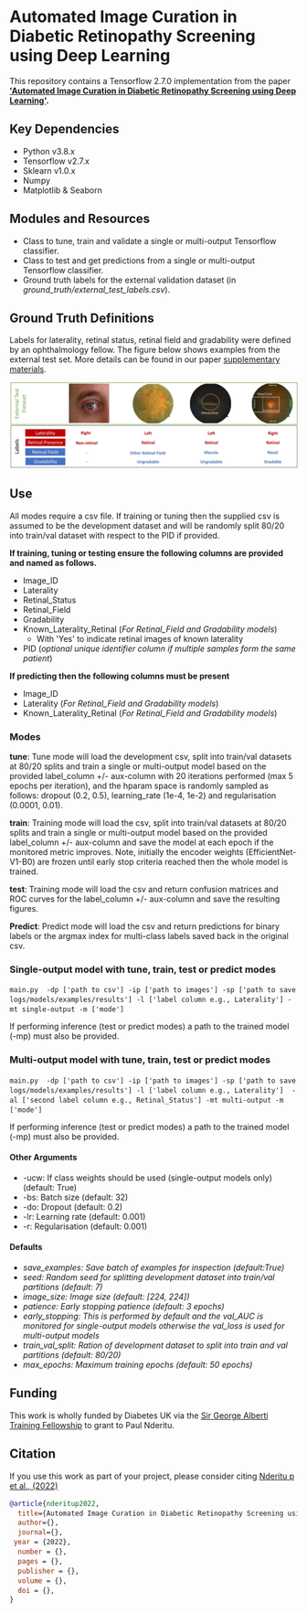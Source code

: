# Automated Image Curation in Diabetic Retinopathy Screening using Deep Learning
This repository contains a Tensorflow 2.7.0 implementation from the paper
**['Automated Image Curation in Diabetic Retinopathy Screening using Deep Learning']().**

## Key Dependencies
   - Python v3.8.x
   - Tensorflow v2.7.x
   - Sklearn v1.0.x
   - Numpy
   - Matplotlib & Seaborn

## Modules and Resources
*  Class to tune, train and validate a single or multi-output Tensorflow classifier.
*  Class to test and get predictions from a single or multi-output Tensorflow classifier.
*  Ground truth labels for the external validation dataset (in *ground_truth/external_test_labels.csv*).

## Ground Truth Definitions
Labels for laterality, retinal status, retinal field and gradability were defined by an ophthalmology fellow.
The figure below shows examples from the external test set. More details can be found in our paper [supplementary materials]().

![fig](ground_truth/gt_definitions.jpg )

## Use
All modes require a csv file. If training or tuning then the supplied csv is assumed to be the 
development dataset and will be randomly split 80/20 into train/val dataset with respect to the PID if provided.

**If training, tuning or testing ensure the following columns are provided and named as follows.**
- Image_ID
- Laterality 
- Retinal_Status
- Retinal_Field 
- Gradability 
- Known_Laterality_Retinal (*For Retinal_Field and Gradability models*)
   - With 'Yes' to indicate retinal images of known laterality
- PID (*optional unique identifier column if multiple samples form the same patient*)


**If predicting then the following columns must be present**
- Image_ID
- Laterality (*For Retinal_Field and Gradability models*)
- Known_Laterality_Retinal (*For Retinal_Field and Gradability models*)

### Modes
**tune**: Tune mode will load the development csv, split into train/val datasets at 80/20 splits and train a single 
or multi-output model based on the provided label_column +/- aux-column with 20 iterations performed 
(max 5 epochs per iteration), and the hparam space is randomly sampled as follows: 
dropout (0.2, 0.5), learning_rate (1e-4, 1e-2) and regularisation (0.0001, 0.01).

**train**: Training mode will load the csv, split into train/val datasets at 80/20 splits and train a single 
or multi-output model based on the provided label_column +/- aux-column and save the model at each epoch if the 
monitored metric improves. Note, initially the encoder weights (EfficientNet-V1-B0) are frozen until early stop criteria 
reached then the whole model is trained.

**test**: Training mode will load the csv and return confusion matrices and ROC curves for the label_column +/- 
aux-column and save the resulting figures.

**Predict**: Predict mode will load the csv and return predictions for binary labels or the argmax index for 
multi-class labels saved back in the original csv.

### Single-output model with tune, train, test or predict modes
```main.py  -dp ['path to csv'] -ip ['path to images'] -sp ['path to save logs/models/examples/results'] -l ['label column e.g., Laterality'] -mt single-output -m ['mode']```

If performing inference (test or predict modes) a path to the trained model (-mp) must also be provided.

### Multi-output model with tune, train, test or predict modes
```main.py  -dp ['path to csv'] -ip ['path to images'] -sp ['path to save logs/models/examples/results'] -l ['label column e.g., Laterality']  -al ['second label column e.g., Retinal_Status'] -mt multi-output -m ['mode']```

If performing inference (test or predict modes) a path to the trained model (-mp) must also be provided.

#### Other Arguments
- -ucw: If class weights should be used (single-output models only) (default: True)
- -bs: Batch size (default: 32)
- -do: Dropout (default: 0.2)
- -lr: Learning rate (default: 0.001)
- -r: Regularisation (default: 0.001)

#### Defaults
- *save_examples: Save batch of examples for inspection (default:True)*
- *seed: Random seed for splitting development dataset into train/val partitions (default: 7)* 
- *image_size: Image size (default: [224, 224])*
- *patience: Early stopping patience (default: 3 epochs)*
- *early_stopping: This is performed by default and the val_AUC is monitored for single-output models otherwise the 
  val_loss is used for multi-output models*
- *train_val_split: Ration of development dataset to split into train and val partitions (default: 80/20)*  
- *max_epochs: Maximum training epochs (default: 50 epochs)*

## Funding
[Diabetes UK]: https://www.diabetes.org.uk/research/our-research-projects/london/nderitu-ai-retinopathy
This work is wholly funded by Diabetes UK via the [Sir George Alberti Training Fellowship](https://www.diabetes.org.uk/research/for-researchers/apply-for-a-grant/sir-george-alberti-research-training-fellowship) to grant to Paul Nderitu.

## Citation
If you use this work as part of your project, please consider citing [Nderitu p et al., (2022)]()

```bibtex
@article{nderitup2022,
  title={Automated Image Curation in Diabetic Retinopathy Screening using Deep Learning},
  author={},
  journal={},
 year = {2022},
  number = {},
  pages = {},
  publisher = {},
  volume = {},
  doi = {},
}